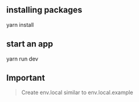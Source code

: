 ## installing packages

yarn install

## start an app

yarn run dev


## Important

> Create env.local similar to env.local.example
